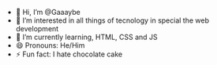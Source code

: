 - 👋 Hi, I’m @Gaaaybe
- 👀 I’m interested in all things of tecnology in special the web development
- 🌱 I’m currently learning, HTML, CSS and JS
- 😄 Pronouns: He/Him
- ⚡ Fun fact: I hate chocolate cake

<!---
Gaaaybe/Gaaaybe is a ✨ special ✨ repository because its `README.md` (this file) appears on your GitHub profile.
You can click the Preview link to take a look at your changes.
--->
